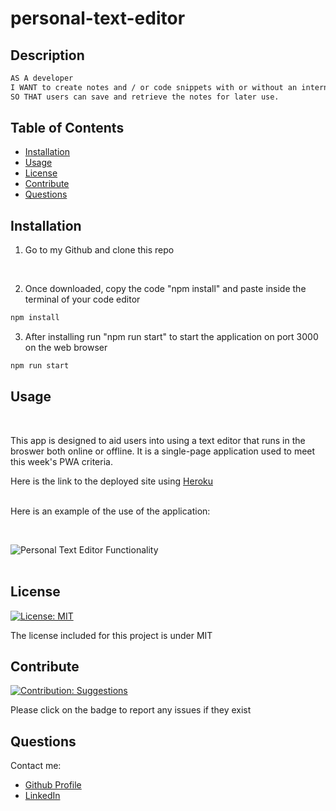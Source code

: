# personal-text-editor
## Description

```md
AS A developer 
I WANT to create notes and / or code snippets with or without an internet connection 
SO THAT users can save and retrieve the notes for later use.
```
    
## Table of Contents
    
- [Installation](#installation)
- [Usage](#usage)
- [License](#license)
- [Contribute](#contribute)
- [Questions](#questions)
    
## Installation
    
1) Go to my Github and clone this repo

<br>

2) Once downloaded, copy the code "npm install" and paste inside the terminal of your code editor

```bash
npm install
```

3) After installing run "npm run start" to start the application on port 3000 on the web browser

```bash
npm run start
```
 ## Usage
 <br>

This app is designed to aid users into using a text editor that runs in the broswer both online or offline. It is a single-page application used to meet this week's PWA criteria.

Here is the link to the deployed site using [Heroku](https://personaltexteditor.herokuapp.com/)

<br>Here is an example of the use of the application:

<br>

![Personal Text Editor Functionality]()
<br><br>
    
## License 
[![License: MIT](https://img.shields.io/badge/License-MIT-blue.svg)](https://opensource.org/licenses/MIT)
    
    
The license included for this project is under MIT
    
    
## Contribute 
[![Contribution: Suggestions](https://img.shields.io/badge/Contribution%20-Suggestions-4baaaa.svg)](https://github.com/odingol/personal-text-editor/issues)
    
Please click on the badge to report any issues if they exist
    
    
## Questions
    
Contact me: 

- [Github Profile](https://github.com/odingol)
- [LinkedIn](https://www.linkedin.com/in/lamor-odingo/)  
